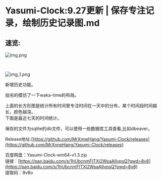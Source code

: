 # Yasumi-Clock:9.27更新 | 保存专注记录，绘制历史记录图.md

## 速览:

![img.png](https://fastly.jsdelivr.net/gh/MrXnneHang/blog_img/BlogHosting/img/24/09/202409271403005.png)

<br>

![img_1.png](https://fastly.jsdelivr.net/gh/MrXnneHang/blog_img/BlogHosting/img/24/09/202409271402779.png)

新增历史功能。<br>

拙劣的模仿了一下waka-time的布局。<br>

上面的长方形图是统计所有时间里专注时间在一天中的分布，某个时间段时间越长，颜色越深。<br>
下面是最近七天的时间统计。<br>

保存的文件为sqlite的db文件，可以使用一些数据库工具查看,比如dbeaver。<br>

Release地址:[https://github.com/MrXnneHang/Yasumi-Clock/releases](https://github.com/MrXnneHang/Yasumi-Clock/releases)

百度网盘：Yasumi-Clock-win64-v1.3.zip<br>
链接：[https://pan.baidu.com/s/1hUbcnmFITXj2WsaAIlvpsQ?pwd=8v8](https://pan.baidu.com/s/1hUbcnmFITXj2WsaAIlvpsQ?pwd=8v8)<br>
提取码：8v8o<br>